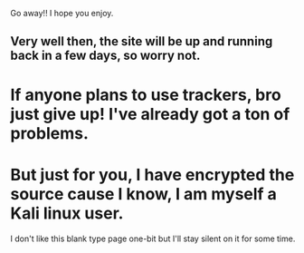 Go away!! I hope you enjoy.
## Very well then, the site will be up and running back in a few days, so worry not.
# If anyone plans to use trackers, bro just give up! I've already got a ton of problems.
# But just for you, I have encrypted the source cause I know, I am myself a Kali linux user.
I don't like this blank type page one-bit but I'll stay silent on it for some time.
